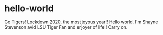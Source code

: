 # hello-world
Go Tigers!
Lockdown 2020, the most joyous year!! Hello world. I'm Shayne Stevenson avid LSU Tiger Fan and enjoyer of life!! Carry on.
